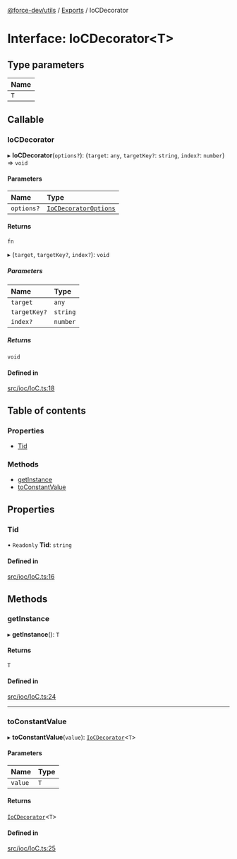 [@force-dev/utils](../README.md) / [Exports](../modules.md) / IoCDecorator

# Interface: IoCDecorator<T\>

## Type parameters

| Name |
| :------ |
| `T` |

## Callable

### IoCDecorator

▸ **IoCDecorator**(`options?`): (`target`: `any`, `targetKey?`: `string`, `index?`: `number`) => `void`

#### Parameters

| Name | Type |
| :------ | :------ |
| `options?` | [`IoCDecoratorOptions`](IoCDecoratorOptions.md) |

#### Returns

`fn`

▸ (`target`, `targetKey?`, `index?`): `void`

##### Parameters

| Name | Type |
| :------ | :------ |
| `target` | `any` |
| `targetKey?` | `string` |
| `index?` | `number` |

##### Returns

`void`

#### Defined in

[src/ioc/IoC.ts:18](https://github.com/epifanovmd/utils/blob/78a5c89/src/ioc/IoC.ts#L18)

## Table of contents

### Properties

- [Tid](IoCDecorator.md#tid)

### Methods

- [getInstance](IoCDecorator.md#getinstance)
- [toConstantValue](IoCDecorator.md#toconstantvalue)

## Properties

### Tid

• `Readonly` **Tid**: `string`

#### Defined in

[src/ioc/IoC.ts:16](https://github.com/epifanovmd/utils/blob/78a5c89/src/ioc/IoC.ts#L16)

## Methods

### getInstance

▸ **getInstance**(): `T`

#### Returns

`T`

#### Defined in

[src/ioc/IoC.ts:24](https://github.com/epifanovmd/utils/blob/78a5c89/src/ioc/IoC.ts#L24)

___

### toConstantValue

▸ **toConstantValue**(`value`): [`IoCDecorator`](IoCDecorator.md)<`T`\>

#### Parameters

| Name | Type |
| :------ | :------ |
| `value` | `T` |

#### Returns

[`IoCDecorator`](IoCDecorator.md)<`T`\>

#### Defined in

[src/ioc/IoC.ts:25](https://github.com/epifanovmd/utils/blob/78a5c89/src/ioc/IoC.ts#L25)
